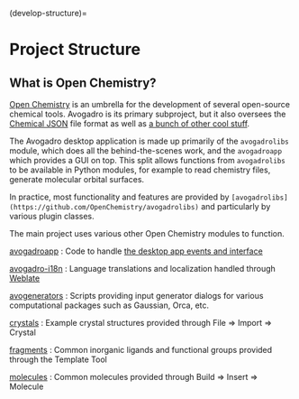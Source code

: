 (develop-structure)=

# Project Structure

## What is Open Chemistry?

[Open Chemistry](https://www.openchemistry.org/) is an umbrella for the development of several open-source chemical tools.
Avogadro is its primary subproject, but it also oversees the [Chemical JSON](https://github.com/OpenChemistry/chemicaljson) file format as well as [a bunch of other cool stuff](https://github.com/orgs/OpenChemistry/repositories).

The Avogadro desktop application is made up primarily of the `avogadrolibs` module, which does all the behind-the-scenes work, and the `avogadroapp` which provides a GUI on top. This split allows functions from `avogadrolibs` to be available in Python modules, for example to read chemistry files, generate molecular orbital surfaces.

In practice, most functionality and features are provided by `[avogadrolibs](https://github.com/OpenChemistry/avogadrolibs)` and particularly by various plugin classes.

The main project uses various other Open Chemistry modules to function.

[avogadroapp](https://github.com/OpenChemistry/avogadroapp)
: Code to handle [the desktop app events and interface](develop-avogadroapp)

[avogadro-i18n](https://github.com/OpenChemistry/avogadro-i18n)
: Language translations and localization handled through [Weblate](https://hosted.weblate.org/engage/avogadro/)

[avogenerators](https://github.com/OpenChemistry/avogenerators)
: Scripts providing input generator dialogs for various computational packages such as Gaussian, Orca, etc.

[crystals](https://github.com/OpenChemistry/crystals)
: Example crystal structures provided through File ⇒ Import ⇒ Crystal

[fragments](https://github.com/OpenChemistry/fragments)
: Common inorganic ligands and functional groups provided through the Template Tool

[molecules](https://github.com/OpenChemistry/molecules)
: Common molecules provided through Build ⇒ Insert ⇒ Molecule
